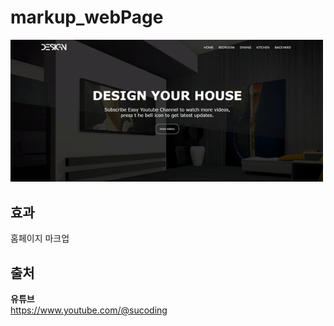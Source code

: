 # markup_webPage
<img src="./image.gif" width="500px">

## 효과  
홈페이지 마크업 

## 출처 
**유튜브**   
https://www.youtube.com/@sucoding    

